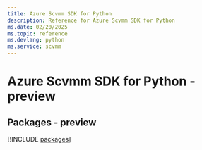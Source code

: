 ```yaml
---
title: Azure Scvmm SDK for Python
description: Reference for Azure Scvmm SDK for Python
ms.date: 02/20/2025
ms.topic: reference
ms.devlang: python
ms.service: scvmm
---
```

# Azure Scvmm SDK for Python - preview
## Packages - preview
[!INCLUDE [packages](scvmm-index.md)]